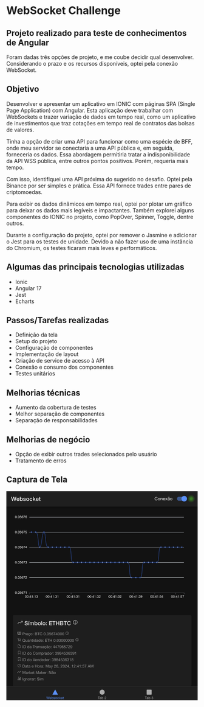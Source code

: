 
# WebSocket Challenge

## Projeto realizado para teste de conhecimentos de Angular

Foram dadas três opções de projeto, e me coube decidir qual desenvolver. Considerando o prazo e os recursos disponíveis, optei pela conexão WebSocket.

## Objetivo

Desenvolver e apresentar um aplicativo em IONIC com páginas SPA (Single Page Application) com Angular. Esta aplicação deve trabalhar com WebSockets e trazer variação de dados em tempo real, como um aplicativo de investimentos que traz cotações em tempo real de contratos das bolsas de valores.

Tinha a opção de criar uma API para funcionar como uma espécie de BFF, onde meu servidor se conectaria a uma API pública e, em seguida, forneceria os dados. Essa abordagem permitiria tratar a indisponibilidade da API WSS pública, entre outros pontos positivos. Porém, requeria mais tempo.

Com isso, identifiquei uma API próxima do sugerido no desafio. Optei pela Binance por ser simples e prática. Essa API fornece trades entre pares de criptomoedas.

Para exibir os dados dinâmicos em tempo real, optei por plotar um gráfico para deixar os dados mais legíveis e impactantes. Também explorei alguns componentes do IONIC no projeto, como PopOver, Spinner, Toggle, dentre outros.

Durante a configuração do projeto, optei por remover o Jasmine e adicionar o Jest para os testes de unidade. Devido a não fazer uso de uma instância do Chromium, os testes ficaram mais leves e performáticos.

## Algumas das principais tecnologias utilizadas

- Ionic
- Angular 17
- Jest
- Echarts

## Passos/Tarefas realizadas

- Definição da tela
- Setup do projeto
- Configuração de componentes
- Implementação de layout
- Criação de service de acesso à API
- Conexão e consumo dos componentes
- Testes unitários

## Melhorias técnicas

- Aumento da cobertura de testes
- Melhor separação de componentes
- Separação de responsabilidades

## Melhorias de negócio

- Opção de exibir outros trades selecionados pelo usuário
- Tratamento de erros

## Captura de Tela

![Captura de Tela](./webkocket-challenge.png)
